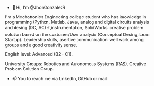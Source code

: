 - 👋 Hi, I’m @JhonGonzalezR
 
I'm a Mechatronics Engineering college student who has knowledge in programming (Python, Matlab, Java), 
analog and digital circuits analysis and desing (DC, AC) ⚡,instrumentation, SolidWorks, 
creative problem solution based on the costumer/User analysis (Conceptual Desing, Lean Startup). 
Leadership skills, asertive communication, well work among groups and a good creativity sense.

English level: Advanced (B2 - C1).

University Groups:
Robotics and Autonomous Systems (RAS).
Creative Problem Solution Group.


- 📫 You to reach me via LinkedIn, GitHub or mail

<!---
JhonGonzalezR/JhonGonzalezR is a ✨ special ✨ repository because its `README.md` (this file) appears on your GitHub profile.
You can click the Preview link to take a look at your changes.
--->
